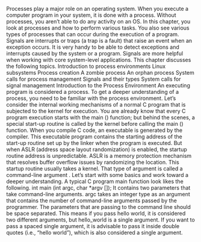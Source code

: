 Processes play a major role on an operating system. When you execute a computer program in your system, it is done with a process. Without processes, you aren’t able to do any activity on an OS. In this chapter, you look at processes and how to perform various tasks. You also see various types of processes that can occur during the execution of a program. Signals are interrupts or traps (a trap is a fault) that raise an event when an exception occurs. It is very handy to be able to detect exceptions and interrupts caused by the system or a program. Signals are more helpful when working with core system-level applications. This chapter discusses the following topics. Introduction to process environments Linux subsystems Process creation A zombie process An orphan process System calls for process management Signals and their types System calls for signal management Introduction to the Process Environment An executing program is considered a process. To get a deeper understanding of a process, you need to be familiar with the process environment. Let’s consider the internal working mechanisms of a normal C program that is subjected to the kernel for execution. You are already know that every C program execution starts with the main () function; but behind the scenes, a special start-up routine is called by the kernel before calling the main () function. When you compile C code, an executable is generated by the compiler. This executable program contains the starting address of the start-up routine set up by the linker when the program is executed. But when ASLR (address space layout randomization) is enabled, the startup routine address is unpredictable. ASLR is a memory protection mechanism that resolves buffer overflow issues by randomizing the location. This startup routine usually takes a kernel. That type of argument is called a command-line argument . Let’s start with some basics and work toward a deeper understanding. A typical C program main function look likes the following. int main (int argc, char *argv []); It contains two parameters that take command-line arguments. argc takes an integer type as an argument that contains the number of command-line arguments passed by the programmer. The parameters that are passing to the command line should be space separated. This means if you pass hello world, it is considered two different arguments, but hello_world is a single argument. If you want to pass a spaced single argument, it is advisable to pass it inside double quotes (i.e., “hello world”), which is also considered a single argument.
